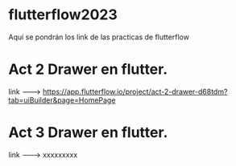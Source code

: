 # flutterflow2023
Aquí se pondrán los link de las practicas de flutterflow

#  Act 2 Drawer en flutter.
   link ---> https://app.flutterflow.io/project/act-2-drawer-d68tdm?tab=uiBuilder&page=HomePage

#  Act 3 Drawer en flutter.
   link ---> xxxxxxxxx
